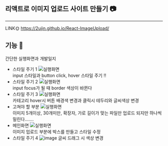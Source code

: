 ## 리액트로 이미지 업로드 사이트 만들기 📷
------
LINK🌞 https://2ujin.github.io/React-ImageUpload/

## 기능 🌠
간단한 실행화면과 개발일지
- 스타일 주기 1
![실행화면](https://user-images.githubusercontent.com/42020919/64473126-66bac700-d1a0-11e9-8820-0ee1035ad631.png)  
input 스타일과 button click, hover 스타일 주기 !!
- 스타일 주기 2
![실행화면](https://user-images.githubusercontent.com/42020919/64475336-78aa6300-d1bc-11e9-83c4-bbebba0f9c41.png)  
input focus가 될 때 border 색상이 바뀐다
- 스타일 주기 3
![실행화면](https://user-images.githubusercontent.com/42020919/64475338-8d86f680-d1bc-11e9-9eeb-5505d6cca564.png)  
카테고리 hover시 버튼 배경색 변경과 클릭시 테두리와 글씨색상 변경
- 고쳐야 할 부분
![실행화면](https://user-images.githubusercontent.com/42020919/64475346-c58e3980-d1bc-11e9-8bed-1ff86413c7fb.png)  
이미지 5개이상, 30개미만, 확장자, 가로 길이가 맞는 파일만 업로드 되지만 하나씩 밀린다.......
- 메인화면
![실행화면](https://user-images.githubusercontent.com/42020919/64484349-b99d8880-d24b-11e9-84b5-a209750a1bdb.png)  
이미지 업로드 부분에 박스를 만들고 스타일 수정
- 스타일 주기 4
![image](https://user-images.githubusercontent.com/42020919/64484377-04b79b80-d24c-11e9-9b86-cd684054e987.png)
글씨 드래그 시 색상 변경

